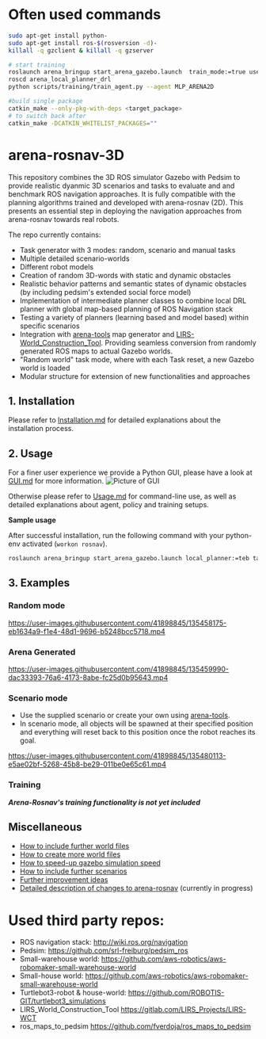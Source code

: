 # Often used commands
```bash
sudo apt-get install python-
sudo apt-get install ros-$(rosversion -d)-
killall -q gzclient & killall -q gzserver

# start training
roslaunch arena_bringup start_arena_gazebo.launch  train_mode:=true use_viz:=true  task_mode:=random
roscd arena_local_planner_drl
python scripts/training/train_agent.py --agent MLP_ARENA2D

#build single package
catkin_make --only-pkg-with-deps <target_package>
# to switch back after
catkin_make -DCATKIN_WHITELIST_PACKAGES=""
```

# arena-rosnav-3D

This repository combines the 3D ROS simulator Gazebo with Pedsim to provide realistic dyanmic 3D scenarios and tasks to evaluate and and benchmark ROS navigation approaches. It is fully compatible with the planning algorithms trained and developed with arena-rosnav (2D). This presents an essential step in deploying the navigation approaches from arena-rosnav towards real robots.

The repo currently contains:

- Task generator with 3 modes: random, scenario and manual tasks
- Multiple detailed scenario-worlds
- Different robot models
- Creation of random 3D-words with static and dynamic obstacles
- Realistic behavior patterns and semantic states of dynamic obstacles (by including pedsim's extended social force model)
- Implementation of intermediate planner classes to combine local DRL planner with global map-based planning of ROS Navigation stack
- Testing a variety of planners (learning based and model based) within specific scenarios
- Integration with [arena-tools](https://github.com/ignc-research/arena-tools) map generator and [LIRS-World_Construction_Tool](https://gitlab.com/LIRS_Projects/LIRS-WCT). Providing seamless conversion from randomly generated ROS maps to actual Gazebo worlds.
- "Random world" task mode, where with each Task reset, a new Gazebo world is loaded
- Modular structure for extension of new functionalities and approaches

## 1. Installation

Please refer to [Installation.md](docs/Installation.md) for detailed explanations about the installation process.

## 2. Usage

For a finer user experience we provide a Python GUI, please have a look at [GUI.md](docs/GUI.md) for more information.
![Picture of GUI](https://i.ibb.co/3C4XZjx/Screenshot-20211020-184556.png)

Otherwise please refer to [Usage.md](docs/Usage.md) for command-line use, as well as detailed explanations about agent, policy and training setups.

**Sample usage**

After successful installation, run the following command with your python-env activated (`workon rosnav`).

```bash
roslaunch arena_bringup start_arena_gazebo.launch local_planner:=teb task_mode:=random world:=small_warehouse actors:=6 
```
## 3. Examples

### Random mode
https://user-images.githubusercontent.com/41898845/135458175-eb1634a9-f1e4-48d1-9696-b5248bcc5718.mp4

### Arena Generated

https://user-images.githubusercontent.com/41898845/135459990-dac33393-76a6-4173-8abe-fc25d0b95643.mp4


### Scenario mode

- Use the supplied scenario or create your own using [arena-tools](https://github.com/ignc-research/arena-tools).
- In scenario mode, all objects will be spawned at their specified position and everything will reset back to this position once the robot reaches its goal.

https://user-images.githubusercontent.com/41898845/135480113-e5ae02bf-5268-45b8-be29-011be0e65c61.mp4


### Training

**_Arena-Rosnav's training functionality is not yet included_**

## Miscellaneous

- [How to include further world files](docs/Miscellaneous.md#How-to-include-further-world-files)
- [How to create more world files](docs/Miscellaneous.md#How-to-create-more-world-files)
- [How to speed-up gazebo simulation speed](docs/Miscellaneous.md#How-to-speed-up-gazebo-simulation-speed)
- [How to include further scenarios](docs/Miscellaneous.md#How-to-include-further-scenarios)
- [Further improvement ideas](docs/project_report.md#Open-topics)
- [Detailed description of changes to arena-rosnav](docs/project_report.md) (currently in progress)

# Used third party repos:

- ROS navigation stack: http://wiki.ros.org/navigation
- Pedsim: https://github.com/srl-freiburg/pedsim_ros
- Small-warehouse world: https://github.com/aws-robotics/aws-robomaker-small-warehouse-world
- Small-house world: https://github.com/aws-robotics/aws-robomaker-small-warehouse-world
- Turtlebot3-robot & house-world: https://github.com/ROBOTIS-GIT/turtlebot3_simulations
- LIRS_World_Construction_Tool https://gitlab.com/LIRS_Projects/LIRS-WCT
- ros_maps_to_pedsim https://github.com/fverdoja/ros_maps_to_pedsim
